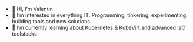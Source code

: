 - 👋 Hi, I’m Valentin
- 👀 I’m interested in everything IT. Programming, tinkering, experimenting, building tools and new solutions
- 🌱 I’m currently learning about Kubernetes & KubeVirt and advanced IaC toolstacks

<!---
vpfarr/vpfarr is a ✨ special ✨ repository because its `README.md` (this file) appears on your GitHub profile.
You can click the Preview link to take a look at your changes.
--->
